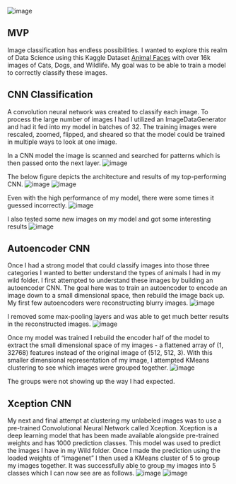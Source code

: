 ![image](images/title.png)

## MVP
Image classification has endless possibilities. I wanted to explore this realm of Data Science using this Kaggle Dataset [Animal Faces](https://www.kaggle.com/andrewmvd/animal-faces) with over 16k images of Cats, Dogs, and Wildlife. My goal was to be able to train a model to correctly classify these images.

## CNN Classification
A convolution neural network was created to classify each image. To process the large number of images I had I utilized an ImageDataGenerator and had it fed into my model in batches of 32. The training images were rescaled, zoomed, flipped, and sheared so that the model could be trained in multiple ways to look at one image.

In a CNN model the image is scanned and searched for patterns which is then passed onto the next layer.
![image](images/taylor.gif)

The below figure depicts the architecture and results of my top-performing CNN.
![image](images/cnnarch.png)
![image](images/cnnresults.png)

Even with the high performance of my model, there were some times it guessed incorrectly.
![image](images/cnnwrong.png)

I also tested some new images on my model and got some interesting results
![image](images/cnnclass.png)

## Autoencoder CNN
Once I had a strong model that could classify images into those three categories I wanted to better understand the types of animals I had in my wild folder. I first attempted to understand these images by building an autoencoder CNN. The goal here was to train an autoencoder to encode an image down to a small dimensional space, then rebuild the image back up. My first few autoencoders were reconstructing blurry images.
![image](images/blur.png)

I removed some max-pooling layers and was able to get much better results in the reconstructed images.
![image](images/notblur.png)


Once my model was trained I rebuild the encoder half of the model to extract the small dimensional space of my images - a flattened array of (1, 32768) features instead of the original image of (512, 512, 3). With this smaller dimensional representation of my image, I attempted KMeans clustering to see which images were grouped together.
![image](images/autofail.png)

The groups were not showing up the way I had expected. 

## Xception CNN
My next and final attempt at clustering my unlabeled images was to use a pre-trained Convolutional Neural Network called Xception. Xception is a deep learning model that has been made available alongside pre-trained weights and has 1000 prediction classes. This model was used to predict the images I have in my Wild folder. Once I made the prediction using the loaded weights of “imagenet” I then used a KMeans cluster of 5 to group my images together. It was successfully able to group my images into 5 classes which I can now see are as follows.
![image](images/xcep1.png)
![image](images/xcep2.png)